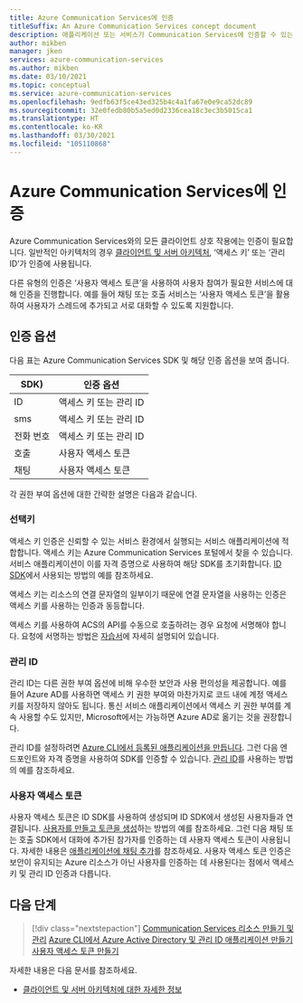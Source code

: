 ```yaml
---
title: Azure Communication Services에 인증
titleSuffix: An Azure Communication Services concept document
description: 애플리케이션 또는 서비스가 Communication Services에 인증할 수 있는 다양한 방법에 대해 알아봅니다.
author: mikben
manager: jken
services: azure-communication-services
ms.author: mikben
ms.date: 03/10/2021
ms.topic: conceptual
ms.service: azure-communication-services
ms.openlocfilehash: 9edfb63f5ce43ed325b4c4a1fa67e0e9ca52dc89
ms.sourcegitcommit: 32e0fedb80b5a5ed0d2336cea18c3ec3b5015ca1
ms.translationtype: HT
ms.contentlocale: ko-KR
ms.lasthandoff: 03/30/2021
ms.locfileid: "105110868"
---
```

# <a name="authenticate-to-azure-communication-services"></a>Azure Communication Services에 인증

Azure Communication Services와의 모든 클라이언트 상호 작용에는 인증이 필요합니다. 일반적인 아키텍처의 경우 [클라이언트 및 서버 아키텍처](./client-and-server-architecture.md), ‘액세스 키’ 또는 ‘관리 ID’가 인증에 사용됩니다. 

다른 유형의 인증은 ‘사용자 액세스 토큰’을 사용하여 사용자 참여가 필요한 서비스에 대해 인증을 진행합니다. 예를 들어 채팅 또는 호출 서비스는 ‘사용자 액세스 토큰’을 활용하여 사용자가 스레드에 추가되고 서로 대화할 수 있도록 지원합니다.

## <a name="authentication-options"></a>인증 옵션

다음 표는 Azure Communication Services SDK 및 해당 인증 옵션을 보여 줍니다.

| SDK)    | 인증 옵션                               |
| ----------------- | ----------------------------------------------------|
| ID          | 액세스 키 또는 관리 ID                      |
| sms               | 액세스 키 또는 관리 ID                      |
| 전화 번호     | 액세스 키 또는 관리 ID                      |
| 호출           | 사용자 액세스 토큰                                   |
| 채팅              | 사용자 액세스 토큰                                   |

각 권한 부여 옵션에 대한 간략한 설명은 다음과 같습니다.

### <a name="access-key"></a>선택키

액세스 키 인증은 신뢰할 수 있는 서비스 환경에서 실행되는 서비스 애플리케이션에 적합합니다. 액세스 키는 Azure Communication Services 포털에서 찾을 수 있습니다. 서비스 애플리케이션이 이를 자격 증명으로 사용하여 해당 SDK를 초기화합니다. [ID SDK](../quickstarts/access-tokens.md)에서 사용되는 방법의 예를 참조하세요. 

액세스 키는 리소스의 연결 문자열의 일부이기 때문에 연결 문자열을 사용하는 인증은 액세스 키를 사용하는 인증과 동등합니다.

액세스 키를 사용하여 ACS의 API를 수동으로 호출하려는 경우 요청에 서명해야 합니다. 요청에 서명하는 방법은 [자습서](../tutorials/hmac-header-tutorial.md)에 자세히 설명되어 있습니다.

### <a name="managed-identity"></a>관리 ID

관리 ID는 다른 권한 부여 옵션에 비해 우수한 보안과 사용 편의성을 제공합니다. 예를 들어 Azure AD를 사용하면 액세스 키 권한 부여와 마찬가지로 코드 내에 계정 액세스 키를 저장하지 않아도 됩니다. 통신 서비스 애플리케이션에서 액세스 키 권한 부여를 계속 사용할 수도 있지만, Microsoft에서는 가능하면 Azure AD로 옮기는 것을 권장합니다. 

관리 ID를 설정하려면 [Azure CLI에서 등록된 애플리케이션을 만듭니다](../quickstarts/managed-identity-from-cli.md). 그런 다음 엔드포인트와 자격 증명을 사용하여 SDK를 인증할 수 있습니다. [관리 ID](../quickstarts/managed-identity.md)를 사용하는 방법의 예를 참조하세요.

### <a name="user-access-tokens"></a>사용자 액세스 토큰

사용자 액세스 토큰은 ID SDK를 사용하여 생성되며 ID SDK에서 생성된 사용자들과 연결됩니다. [사용자를 만들고 토큰을 생성](../quickstarts/access-tokens.md)하는 방법의 예를 참조하세요. 그런 다음 채팅 또는 호출 SDK에서 대화에 추가된 참가자를 인증하는 데 사용자 액세스 토큰이 사용됩니다. 자세한 내용은 [애플리케이션에 채팅 추가](../quickstarts/chat/get-started.md)를 참조하세요. 사용자 액세스 토큰 인증은 보안이 유지되는 Azure 리소스가 아닌 사용자를 인증하는 데 사용된다는 점에서 액세스 키 및 관리 ID 인증과 다릅니다.

## <a name="next-steps"></a>다음 단계

> [!div class="nextstepaction"]
> [Communication Services 리소스 만들기 및 관리](../quickstarts/create-communication-resource.md)
> [Azure CLI에서 Azure Active Directory 및 관리 ID 애플리케이션 만들기](../quickstarts/managed-identity-from-cli.md)
> [사용자 액세스 토큰 만들기](../quickstarts/access-tokens.md)

자세한 내용은 다음 문서를 참조하세요.
- [클라이언트 및 서버 아키텍처에 대한 자세한 정보](../concepts/client-and-server-architecture.md)
